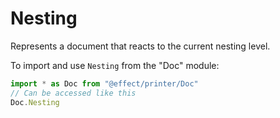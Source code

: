 # Nesting

Represents a document that reacts to the current nesting level.

To import and use `Nesting` from the "Doc" module:

```ts
import * as Doc from "@effect/printer/Doc"
// Can be accessed like this
Doc.Nesting
```
